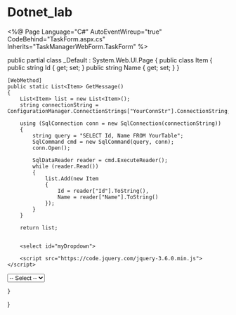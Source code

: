 # Dotnet_lab
<%@ Page Language="C#" AutoEventWireup="true" CodeBehind="TaskForm.aspx.cs" Inherits="TaskManagerWebForm.TaskForm" %>


public partial class _Default : System.Web.UI.Page
{
    public class Item
    {
        public string Id { get; set; }
        public string Name { get; set; }
    }

    [WebMethod]
    public static List<Item> GetMessage()
    {
        List<Item> list = new List<Item>();
        string connectionString = ConfigurationManager.ConnectionStrings["YourConnStr"].ConnectionString;

        using (SqlConnection conn = new SqlConnection(connectionString))
        {
            string query = "SELECT Id, Name FROM YourTable";
            SqlCommand cmd = new SqlCommand(query, conn);
            conn.Open();

            SqlDataReader reader = cmd.ExecuteReader();
            while (reader.Read())
            {
                list.Add(new Item
                {
                    Id = reader["Id"].ToString(),
                    Name = reader["Name"].ToString()
                });
            }
        }

        return list;


        <select id="myDropdown">

        <script src="https://code.jquery.com/jquery-3.6.0.min.js"></script>

<select id="myDropdown">
  <option value="">-- Select --</option>
</select>

<script>
  $(document).ready(function () {
    $.ajax({
      type: "POST",
      url: "Default.aspx/GetMessage",
      data: '{}',
      contentType: "application/json; charset=utf-8",
      dataType: "json",
      success: function (response) {
        var items = response.d;
        var $dropdown = $('#myDropdown');
        $.each(items, function (i, item) {
          $dropdown.append($('<option>', {
            value: item.Id,
            text: item.Name
          }));
        });
      },
      error: function (xhr) {
        if (xhr.status === 401) {
          alert("Unauthorized. Please log in.");
          window.location.href = "/Login.aspx";
        } else {
          alert("Error: " + xhr.statusText);
        }
      }
    });
  });
</script>
    }
}





       


